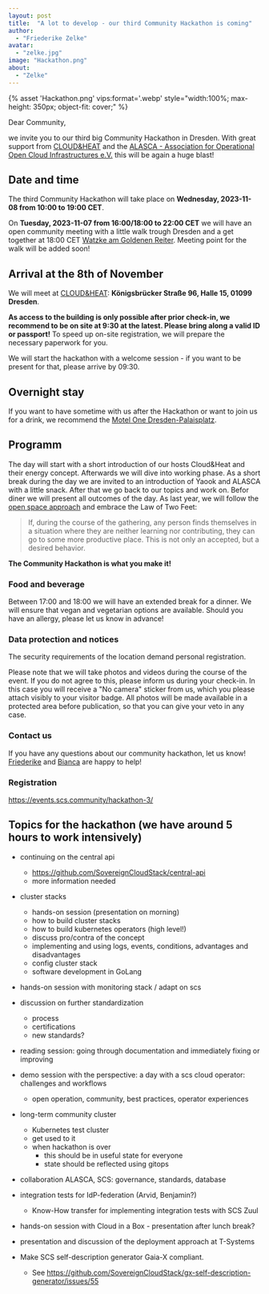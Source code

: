 ```yaml
---
layout: post
title:  "A lot to develop - our third Community Hackathon is coming"
author:
  - "Friederike Zelke"
avatar: 
  - "zelke.jpg"
image: "Hackathon.png"
about:
  - "Zelke"
---
```

{% asset 'Hackathon.png' vips:format='.webp' style="width:100%; max-height: 350px; object-fit: cover;" %}

Dear Community,

we invite you to our third big Community Hackathon in Dresden. With great support from [CLOUD&HEAT](https://www.cloudandheat.com/) and the [ALASCA - Association for Operational Open Cloud Infrastructures e.V.](https://alasca.cloud/en/) this will be again a huge blast!

## Date and time
The third Community Hackathon will take place on **Wednesday, 2023-11-08 from 10:00 to 19:00 CET**. 

On **Tuesday, 2023-11-07 from 16:00/18:00 to 22:00 CET** we will have an open community meeting with a little walk trough Dresden and a get together at 18:00 CET  [Watzke am Goldenen Reiter](https://watzke.de/watzke-am-goldenen-reiter/). Meeting point for the walk will be added soon!

## Arrival at the 8th of November

We will meet at [CLOUD&HEAT](https://www.cloudandheat.com/): **Königsbrücker Straße 96, Halle 15, 01099 Dresden**.

**As access to the building is only possible after prior check-in, we recommend to be on site at 9:30 at the latest. Please bring along a valid ID or passport!** To speed up on-site registration, we will prepare the necessary paperwork for you. 

We will start the hackathon with a welcome session - if you want to be present for that, please arrive by 09:30.

## Overnight stay
If you want to have sometime with us after the Hackathon or want to join us for a drink, we recommend the [Motel One Dresden-Palaisplatz](https://www.motel-one.com/de/hotels/dresden/hotel-dresden-palaisplatz/).

## Programm
The day will start with a short introduction of our hosts Cloud&Heat and their energy concept. Afterwards we will dive into working phase. As a short break during the day we are invited to an introduction of Yaook and ALASCA with a little snack. After that we go back to our topics and work on. Befor diner we will present all outcomes of the day. As last year, we will follow the [open space approach](https://en.wikipedia.org/wiki/Open_Space_Technology) and embrace the Law of Two Feet:

> If, during the course of the gathering, any person finds themselves in a situation where they are neither learning nor contributing, they can go to some more productive place. This is not only an accepted, but a desired behavior.

**The Community Hackathon is what you make it!**

### Food and beverage

Between 17:00 and 18:00 we will have an extended break for a dinner. We will ensure that vegan and vegetarian options are available. Should you have an allergy, please let us know in advance! 

### Data protection and notices
The security requirements of the location demand personal registration. 

Please note that we will take photos and videos during the course of the event. If you do not agree to this, please inform us during your check-in. In this case you will receive a "No camera" sticker from us, which you please attach visibly to your visitor badge. All photos will be made available in a protected area before publication, so that you can give your veto in any case.

### Contact us
If you have any questions about our community hackathon, let us know! [Friederike](https://scs.community/zelke) and [Bianca](https://scs.community/hollery) are happy to help!

### Registration
https://events.scs.community/hackathon-3/

## Topics for the hackathon  (we have around 5 hours to work intensively)

* continuing on the central api 
    * https://github.com/SovereignCloudStack/central-api
    * more information needed

* cluster stacks 
    * hands-on session (presentation on morning)
    * how to build cluster stacks
    * how to build kubernetes operators (high level!)
    * discuss pro/contra of the concept
    * implementing and using logs, events, conditions, advantages and disadvantages
    * config cluster stack
    * software development in GoLang

* hands-on session with monitoring stack / adapt on scs 

* discussion on further standardization 
    * process
    * certifications
    * new standards?

* reading session: going through documentation and immediately fixing or improving 

* demo session with the perspective: a day with a scs cloud operator: challenges and workflows 
    * open operation, community, best practices, operator experiences

* long-term community cluster 
    * Kubernetes test cluster 
    * get used to it
    * when hackathon is over
        * this should be in useful state for everyone
        * state should be reflected using gitops

* collaboration ALASCA, SCS: governance, standards, database 

* integration tests for IdP-federation (Arvid, Benjamin?)
    * Know-How transfer for implementing integration tests with SCS Zuul

* hands-on session with Cloud in a Box - presentation after lunch break? 

* presentation and discussion of the deployment approach at T-Systems 

* Make SCS self-description generator Gaia-X compliant.
    * See https://github.com/SovereignCloudStack/gx-self-description-generator/issues/55 
